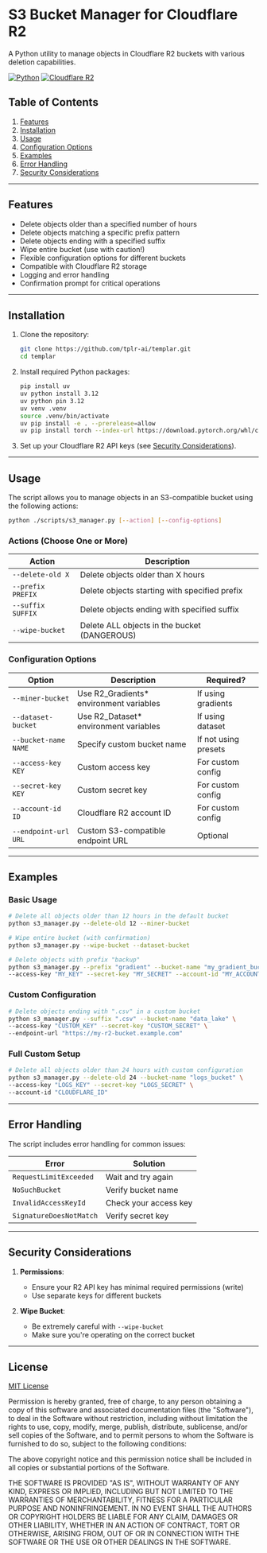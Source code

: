 # S3 Bucket Manager for Cloudflare R2

A Python utility to manage objects in Cloudflare R2 buckets with various deletion capabilities.

[![Python](https://img.shields.io/badge/Python-3.12%2B-blue)](https://www.python.org/downloads/release/python-3129/)
[![Cloudflare R2](https://img.shields.io/badge/Cloudflare-R2-orange)](https://cloudflare.com/products/r2/)

## Table of Contents

1. [Features](#features)
2. [Installation](#installation)
3. [Usage](#usage)
4. [Configuration Options](#configuration-options)
5. [Examples](#examples)
6. [Error Handling](#error-handling)
7. [Security Considerations](#security-considerations)

---

## Features

- Delete objects older than a specified number of hours
- Delete objects matching a specific prefix pattern
- Delete objects ending with a specified suffix
- Wipe entire bucket (use with caution!)
- Flexible configuration options for different buckets
- Compatible with Cloudflare R2 storage
- Logging and error handling
- Confirmation prompt for critical operations

---

## Installation

1. Clone the repository:
   ```bash
   git clone https://github.com/tplr-ai/templar.git
   cd templar
   ```

2. Install required Python packages:
   ```bash
   pip install uv
   uv python install 3.12
   uv python pin 3.12
   uv venv .venv
   source .venv/bin/activate 
   uv pip install -e . --prerelease=allow
   uv pip install torch --index-url https://download.pytorch.org/whl/cu118
   ```

3. Set up your Cloudflare R2 API keys (see [Security Considerations](#security-considerations)).

---

## Usage

The script allows you to manage objects in an S3-compatible bucket using the following actions:

```bash
python ./scripts/s3_manager.py [--action] [--config-options]
```

### Actions (Choose One or More)

| Action                     | Description                                      |
|----------------------------|--------------------------------------------------|
| `--delete-old X`           | Delete objects older than X hours                 |
| `--prefix PREFIX`          | Delete objects starting with specified prefix    |
| `--suffix SUFFIX`          | Delete objects ending with specified suffix      |
| `--wipe-bucket`            | Delete ALL objects in the bucket (DANGEROUS)     |

### Configuration Options

| Option                     | Description                                      | Required?           |
|----------------------------|--------------------------------------------------|---------------------|
| `--miner-bucket`           | Use R2_Gradients* environment variables         | If using gradients  |
| `--dataset-bucket`         | Use R2_Dataset* environment variables            | If using dataset    |
| `--bucket-name NAME`       | Specify custom bucket name                      | If not using presets|
| `--access-key KEY`         | Custom access key                               | For custom config  |
| `--secret-key KEY`         | Custom secret key                               | For custom config  |
| `--account-id ID`          | Cloudflare R2 account ID                        | For custom config  |
| `--endpoint-url URL`       | Custom S3-compatible endpoint URL               | Optional           |

---

## Examples

### Basic Usage
```bash
# Delete all objects older than 12 hours in the default bucket
python s3_manager.py --delete-old 12 --miner-bucket

# Wipe entire bucket (with confirmation)
python s3_manager.py --wipe-bucket --dataset-bucket

# Delete objects with prefix "backup"
python s3_manager.py --prefix "gradient" --bucket-name "my_gradient_bucket" \
--access-key "MY_KEY" --secret-key "MY_SECRET" --account-id "MY_ACCOUNT_ID"
```

### Custom Configuration
```bash
# Delete objects ending with ".csv" in a custom bucket
python s3_manager.py --suffix ".csv" --bucket-name "data_lake" \
--access-key "CUSTOM_KEY" --secret-key "CUSTOM_SECRET" \
--endpoint-url "https://my-r2-bucket.example.com"
```

### Full Custom Setup
```bash
# Delete all objects older than 24 hours with custom configuration
python s3_manager.py --delete-old 24 --bucket-name "logs_bucket" \
--access-key "LOGS_KEY" --secret-key "LOGS_SECRET" \
--account-id "CLOUDFLARE_ID"
```

---

## Error Handling

The script includes error handling for common issues:

| Error                          | Solution                                      |
|---------------------------------|------------------------------------------------|
| `RequestLimitExceeded`         | Wait and try again                            |
| `NoSuchBucket`                 | Verify bucket name                            |
| `InvalidAccessKeyId`           | Check your access key                         |
| `SignatureDoesNotMatch`        | Verify secret key                             |

---

## Security Considerations

1. **Permissions**:
   - Ensure your R2 API key has minimal required permissions (write)
   - Use separate keys for different buckets

2. **Wipe Bucket**:
   - Be extremely careful with `--wipe-bucket`
   - Make sure you're operating on the correct bucket

---

## License

[MIT License](LICENSE)

Permission is hereby granted, free of charge, to any person obtaining a copy
of this software and associated documentation files (the "Software"), to deal
in the Software without restriction, including without limitation the rights
to use, copy, modify, merge, publish, distribute, sublicense, and/or sell
copies of the Software, and to permit persons to whom the Software is
furnished to do so, subject to the following conditions:

The above copyright notice and this permission notice shall be included in all
copies or substantial portions of the Software.

THE SOFTWARE IS PROVIDED "AS IS", WITHOUT WARRANTY OF ANY KIND, EXPRESS OR
IMPLIED, INCLUDING BUT NOT LIMITED TO THE WARRANTIES OF MERCHANTABILITY,
FITNESS FOR A PARTICULAR PURPOSE AND NONINFRINGEMENT. IN NO EVENT SHALL THE
AUTHORS OR COPYRIGHT HOLDERS BE LIABLE FOR ANY CLAIM, DAMAGES OR OTHER
LIABILITY, WHETHER IN AN ACTION OF CONTRACT, TORT OR OTHERWISE, ARISING FROM,
OUT OF OR IN CONNECTION WITH THE SOFTWARE OR THE USE OR OTHER DEALINGS IN THE
SOFTWARE.